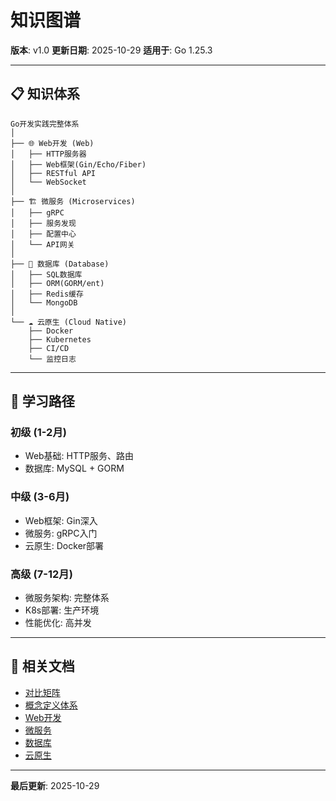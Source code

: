 # 知识图谱

**版本**: v1.0
**更新日期**: 2025-10-29
**适用于**: Go 1.25.3

---

## 📋 知识体系

```text
Go开发实践完整体系
│
├── 🌐 Web开发 (Web)
│   ├── HTTP服务器
│   ├── Web框架(Gin/Echo/Fiber)
│   ├── RESTful API
│   └── WebSocket
│
├── 🏗️ 微服务 (Microservices)
│   ├── gRPC
│   ├── 服务发现
│   ├── 配置中心
│   └── API网关
│
├── 💾 数据库 (Database)
│   ├── SQL数据库
│   ├── ORM(GORM/ent)
│   ├── Redis缓存
│   └── MongoDB
│
└── ☁️ 云原生 (Cloud Native)
    ├── Docker
    ├── Kubernetes
    ├── CI/CD
    └── 监控日志
```

---

## 🎯 学习路径

### 初级 (1-2月)

- Web基础: HTTP服务、路由
- 数据库: MySQL + GORM

### 中级 (3-6月)

- Web框架: Gin深入
- 微服务: gRPC入门
- 云原生: Docker部署

### 高级 (7-12月)

- 微服务架构: 完整体系
- K8s部署: 生产环境
- 性能优化: 高并发

---

## 🔗 相关文档

- [对比矩阵](./00-对比矩阵.md)
- [概念定义体系](./00-概念定义体系.md)
- [Web开发](./web/README.md)
- [微服务](./microservices/README.md)
- [数据库](./database/README.md)
- [云原生](./cloud-native/README.md)

---

**最后更新**: 2025-10-29
